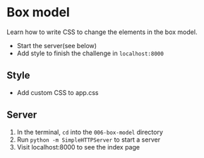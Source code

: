 # Box model
Learn how to write CSS to change the elements in the box model.

* Start the server(see below)
* Add style to finish the challenge in `localhost:8000`

## Style
* Add custom CSS to app.css

## Server
1. In the terminal, `cd` into the `006-box-model` directory
1. Run `python -m SimpleHTTPServer` to start a server
1. Visit localhost:8000 to see the index page
